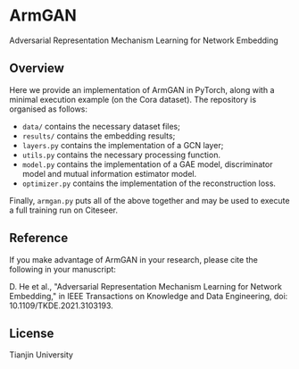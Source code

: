 # ArmGAN
Adversarial Representation Mechanism Learning for Network Embedding 

## Overview
Here we provide an implementation of ArmGAN in PyTorch, along with a minimal execution example (on the Cora dataset). The repository is organised as follows:
- `data/` contains the necessary dataset files;
- `results/` contains the embedding results;
- `layers.py` contains the implementation of a GCN layer;
- `utils.py` contains the necessary processing function.
- `model.py` contains the implementation of a GAE model, discriminator model and mutual information estimator model.
- `optimizer.py` contains the implementation of the reconstruction loss.

Finally, `armgan.py` puts all of the above together and may be used to execute a full training run on Citeseer.

## Reference
If you make advantage of ArmGAN in your research, please cite the following in your manuscript:

D. He et al., "Adversarial Representation Mechanism Learning for Network Embedding," in IEEE Transactions on Knowledge and Data Engineering, doi: 10.1109/TKDE.2021.3103193.

## License
Tianjin University

